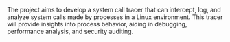 The project aims to develop a system call tracer that can intercept, log, and analyze
system calls made by processes in a Linux environment. This tracer will provide insights
into process behavior, aiding in debugging, performance analysis, and security auditing.
